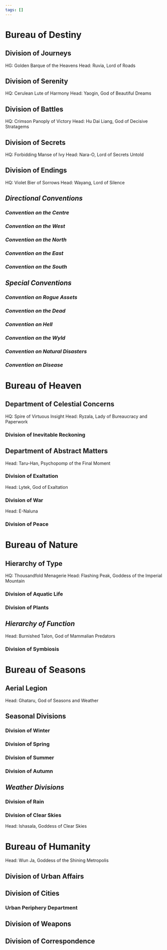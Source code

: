 ```yaml
---
tags: []
---
```

# Bureau of Destiny

## Division of Journeys
HG: Golden Barque of the Heavens
Head: Ruvia, Lord of Roads
## Division of Serenity
HQ: Cerulean Lute of Harmony
Head: Yaogin, God of Beautiful Dreams
## Division of Battles
HQ: Crimson Panoply of Victory
Head: Hu Dai Liang, God of Decisive Stratagems
## Division of Secrets
HQ: Forbidding Manse of Ivy
Head: Nara-O, Lord of Secrets Untold
## Division of Endings
HQ: Violet Bier of Sorrows
Head: Wayang, Lord of Silence
## *Directional Conventions*
### *Convention on the Centre*
### *Convention on the West*
### *Convention on the North*
### *Convention on the East*
### *Convention on the South*
## *Special Conventions*
### *Convention on Rogue Assets*
### *Convention on the Dead*
### *Convention on Hell*
### *Convention on the Wyld*
### *Convention on Natural Disasters*
### *Convention on Disease*
# Bureau of Heaven
## Department of Celestial Concerns
HQ: Spire of Virtuous Insight
Head: Ryzala, Lady of Bureaucracy and Paperwork 
### Division of Inevitable Reckoning
## Department of Abstract Matters
Head: Taru-Han, Psychopomp of the Final Moment
### Division of Exaltation
Head: Lytek, God of Exaltation
### Division of War
Head: E-Naluna
### Division of Peace
# Bureau of Nature
## Hierarchy of Type
HQ: Thousandfold Menagerie
Head: Flashing Peak, Goddess of the Imperial Mountain
### Division of Aquatic Life
### Division of Plants
## *Hierarchy of Function*
Head: Burnished Talon, God of Mammalian Predators
### Division of Symbiosis
# Bureau of Seasons
## Aerial Legion
Head: Ghataru, God of Seasons and Weather
## Seasonal Divisions
### Division of Winter
### Division of Spring
### Division of Summer
### Division of Autumn
## *Weather Divisions*
### Division of Rain
### Division of Clear Skies
Head: Ishasala, Goddess of Clear Skies
# Bureau of Humanity
Head: Wun Ja, Goddess of the Shining Metropolis
## Division of Urban Affairs
## Division of Cities
### Urban Periphery Department
## Division of Weapons
## Division of Correspondence